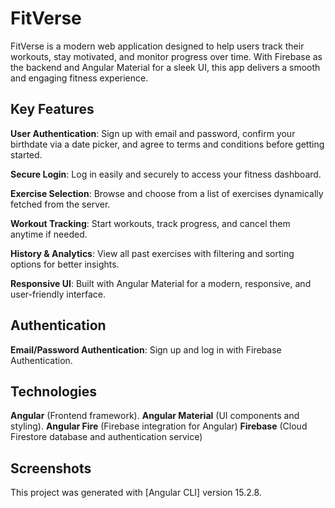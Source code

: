 # FitVerse
FitVerse is a modern web application designed to help users track their workouts, stay motivated, and monitor progress over time. With Firebase as the backend and Angular Material for a sleek UI, this app delivers a smooth and engaging fitness experience.

## Key Features
**User Authentication**: Sign up with email and password, confirm your birthdate via a date picker, and agree to terms and conditions before getting started.

**Secure Login**: Log in easily and securely to access your fitness dashboard.

**Exercise Selection**: Browse and choose from a list of exercises dynamically fetched from the server.

**Workout Tracking**: Start workouts, track progress, and cancel them anytime if needed.

**History & Analytics**: View all past exercises with filtering and sorting options for better insights.

**Responsive UI**: Built with Angular Material for a modern, responsive, and user-friendly interface.

## Authentication
**Email/Password Authentication**: Sign up and log in with Firebase Authentication.

## Technologies
**Angular** (Frontend framework).
**Angular Material** (UI components and styling).
**Angular Fire** (Firebase integration for Angular)
**Firebase** (Cloud Firestore database and authentication service)

## Screenshots

This project was generated with [Angular CLI] version 15.2.8.
